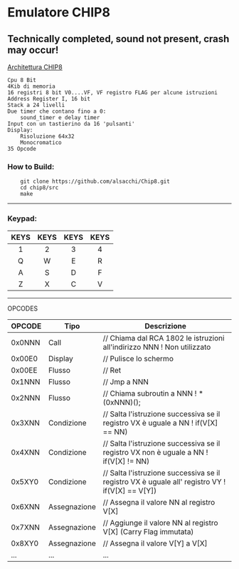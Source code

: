 # Emulatore CHIP8
## Technically completed, sound not present, crash may occur!
[Architettura CHIP8](https://en.wikipedia.org/wiki/CHIP-8#Virtual_machine_description)

    Cpu 8 Bit
    4Kib di memoria
    16 registri 8 bit V0....VF, VF registro FLAG per alcune istruzioni
    Address Register I, 16 bit
    Stack a 24 livelli
    Due timer che contano fino a 0:
        sound_timer e delay timer
    Input con un tastierino da 16 'pulsanti'
    Display:
        Risoluzione 64x32
        Monocromatico
    35 Opcode


### How to Build:
```
    git clone https://github.com/alsacchi/Chip8.git
    cd chip8/src
    make
```
---
### Keypad:

|KEYS|KEYS|KEYS|KEYS|
|:---:|:---:|:---:|:---:|
| 1 | 2 | 3 | 4 |
| Q | W | E | R |
| A | S | D | F |
| Z | X | C | V |


----
OPCODES

| OPCODE | Tipo | Descrizione |
| ----- | ----- | ----- |
| 0x0NNN | Call | // Chiama dal RCA 1802 le istruzioni all'indirizzo NNN ! Non utilizzato |
| 0x00E0 | Display | // Pulisce lo schermo |
| 0x00EE | Flusso | // Ret |
| 0x1NNN | Flusso | // Jmp a NNN |
| 0x2NNN | Flusso | // Chiama subroutin a NNN ! *(0xNNN)(); |
| 0x3XNN | Condizione | // Salta l'istruzione successiva se il registro VX è uguale a NN ! if(V[X] == NN) |
| 0x4XNN | Condizione | // Salta l'istruzione successiva se il registro VX non è uguale a NN ! if(V[X] != NN) |
| 0x5XY0 | Condizione | // Salta l'istruzione successiva se il registro VX è uguale all' registro VY ! if(V[X] == V[Y]) |
| 0x6XNN | Assegnazione | // Assegna il valore NN al registro V[X] |
| 0x7XNN | Assegnazione | // Aggiunge il valore NN al registro V[X] (Carry Flag immutata) |
| 0x8XY0 | Assegnazione | // Assegna il valore V[Y] a V[X] |
| ... | ... | ... |